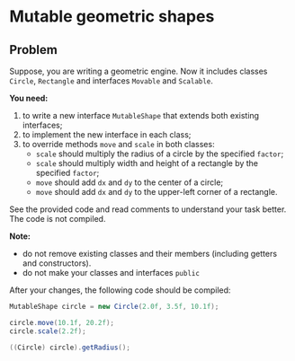 # Mutable geometric shapes

## Problem
Suppose, you are writing a geometric engine. Now it includes classes `Circle`, `Rectangle` and interfaces `Movable` and `Scalable`.

**You need:**

1. to write a new interface `MutableShape` that extends both existing interfaces;
2. to implement the new interface in each class;
3. to override methods `move` and `scale` in both classes:
    - `scale` should multiply the radius of a circle by the specified `factor`;
    - `scale` should multiply width and height of a rectangle by the specified `factor`;
    - `move` should add `dx` and `dy` to the center of a circle;
    - `move` should add `dx` and `dy` to the upper-left corner of a rectangle.

See the provided code and read comments to understand your task better. The code is not compiled.

**Note:**
- do not remove existing classes and their members (including getters and constructors).
- do not make your classes and interfaces `public`

After your changes, the following code should be compiled:
```java
MutableShape circle = new Circle(2.0f, 3.5f, 10.1f);

circle.move(10.1f, 20.2f);
circle.scale(2.2f);

((Circle) circle).getRadius();
```